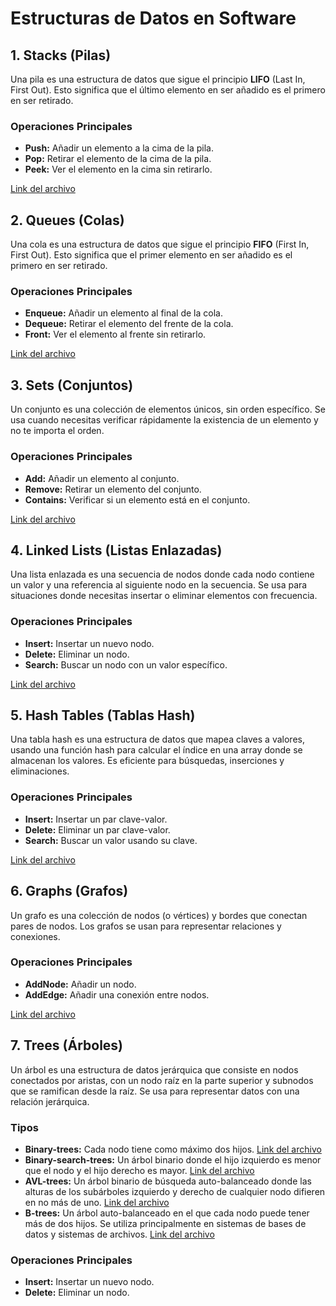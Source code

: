 # Estructuras de Datos en Software

## 1. Stacks (Pilas)
Una pila es una estructura de datos que sigue el principio **LIFO** (Last In, First Out). Esto significa que el último elemento en ser añadido es el primero en ser retirado.

### Operaciones Principales
- **Push:** Añadir un elemento a la cima de la pila.
- **Pop:** Retirar el elemento de la cima de la pila.
- **Peek:** Ver el elemento en la cima sin retirarlo.

[Link del archivo](./stack.mjs "archivo")

## 2. Queues (Colas)
Una cola es una estructura de datos que sigue el principio **FIFO** (First In, First Out). Esto significa que el primer elemento en ser añadido es el primero en ser retirado.

### Operaciones Principales
- **Enqueue:** Añadir un elemento al final de la cola.
- **Dequeue:** Retirar el elemento del frente de la cola.
- **Front:** Ver el elemento al frente sin retirarlo.

[Link del archivo](./queue.js "archivo")

## 3. Sets (Conjuntos)
Un conjunto es una colección de elementos únicos, sin orden específico. Se usa cuando necesitas verificar rápidamente la existencia de un elemento y no te importa el orden.

### Operaciones Principales
- **Add:** Añadir un elemento al conjunto.
- **Remove:** Retirar un elemento del conjunto.
- **Contains:** Verificar si un elemento está en el conjunto.

[Link del archivo](./set.mjs "archivo")

## 4. Linked Lists (Listas Enlazadas)
Una lista enlazada es una secuencia de nodos donde cada nodo contiene un valor y una referencia al siguiente nodo en la secuencia. Se usa para situaciones donde necesitas insertar o eliminar elementos con frecuencia.

### Operaciones Principales
- **Insert:** Insertar un nuevo nodo.
- **Delete:** Eliminar un nodo.
- **Search:** Buscar un nodo con un valor específico.

[Link del archivo](./linked-list.js "archivo")

## 5. Hash Tables (Tablas Hash)
Una tabla hash es una estructura de datos que mapea claves a valores, usando una función hash para calcular el índice en una array donde se almacenan los valores. Es eficiente para búsquedas, inserciones y eliminaciones.

### Operaciones Principales
- **Insert:** Insertar un par clave-valor.
- **Delete:** Eliminar un par clave-valor.
- **Search:** Buscar un valor usando su clave.

[Link del archivo](./hash-table.js "archivo")

## 6. Graphs (Grafos)
Un grafo es una colección de nodos (o vértices) y bordes que conectan pares de nodos. Los grafos se usan para representar relaciones y conexiones.

### Operaciones Principales
- **AddNode:** Añadir un nodo.
- **AddEdge:** Añadir una conexión entre nodos.

[Link del archivo](./graph.mjs "archivo")

## 7. Trees (Árboles)
Un árbol es una estructura de datos jerárquica que consiste en nodos conectados por aristas, con un nodo raíz en la parte superior y subnodos que se ramifican desde la raíz. Se usa para representar datos con una relación jerárquica.

### Tipos
- **Binary-trees:** Cada nodo tiene como máximo dos hijos. [Link del archivo](./trees/binary-tree.js "archivo")
- **Binary-search-trees:** Un árbol binario donde el hijo izquierdo es menor que el nodo y el hijo derecho es mayor. [Link del archivo](./trees/binary-search-tree.js "archivo")
- **AVL-trees:** Un árbol binario de búsqueda auto-balanceado donde las alturas de los subárboles izquierdo y derecho de cualquier nodo difieren en no más de uno. [Link del archivo](./trees/avl-tree.js "archivo")
- **B-trees:** Un árbol auto-balanceado en el que cada nodo puede tener más de dos hijos. Se utiliza principalmente en sistemas de bases de datos y sistemas de archivos. [Link del archivo](./trees/b-tree.js "archivo")

### Operaciones Principales
- **Insert:** Insertar un nuevo nodo.
- **Delete:** Eliminar un nodo.